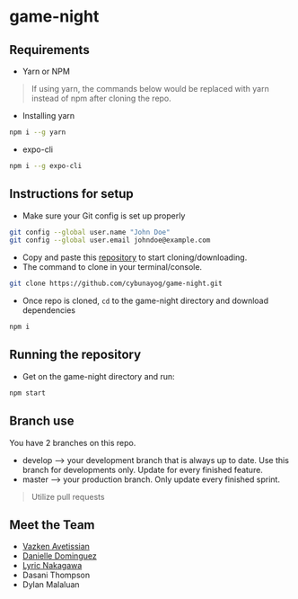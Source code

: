 # game-night


## Requirements
* Yarn or NPM
> If using yarn, the commands below would be replaced with yarn instead of npm after cloning the repo.
* Installing yarn
```bash
npm i --g yarn
```
* expo-cli
```bash
npm i --g expo-cli
```
## Instructions for setup
* Make sure your Git config is set up properly
```bash
git config --global user.name "John Doe"
git config --global user.email johndoe@example.com
```
* Copy and paste this [repository](https://github.com/cybunayog/game-night.git) to start cloning/downloading.
* The command to clone in your terminal/console.
```bash
git clone https://github.com/cybunayog/game-night.git
```
* Once repo is cloned, `cd` to the game-night directory and download dependencies
```bash
npm i
```

## Running the repository
* Get on the game-night directory and run:
```bash
npm start
```

## Branch use
You have 2 branches on this repo.
* develop --> your development branch that is always up to date. Use this branch for developments only. Update for every finished feature.
* master --> your production branch. Only update every finished sprint.
> Utilize pull requests

## Meet the Team
* [Vazken Avetissian](https://github.com/vavetissian)
* [Danielle Dominguez](https://github.com/danielledom)
* [Lyric Nakagawa](https://github.com/Nakagawa808)
* Dasani Thompson
* Dylan Malaluan